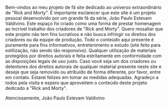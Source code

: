 Bem-vindos ao meu projeto de fã site dedicado ao universo extraordinário de "Rick and Morty".
É importante esclarecer que este site é um projeto pessoal desenvolvido por um grande fã da série, João Paulo Estevam Valdivino. Este espaço foi criado como uma forma de prestar homenagem ao incrível trabalho dos criadores de "Rick and Morty".
Quero ressaltar que este projeto não tem fins lucrativos e não busca infringir os direitos dos criadores ou da equipe de produção. Todo o conteúdo aqui presente é puramente para fins informativos, entretenimento e estudo (site feito para estilização, não sendo tão responsivo). Qualquer utilização de materiais protegidos por direitos autorais é feita estritamente em conformidade com as disposições legais de uso justo.
Caso você seja um dos criadores ou detentores dos direitos autorais de qualquer material presente neste site e deseje que seja removido ou atribuído de forma diferente, por favor, entre em contato. Estarei felizes em tomar as medidas adequadas.
Agradeço a todos pela visita e espero que aproveitem o conteúdo deste projeto dedicado a "Rick and Morty".

Atenciosamente,
João Paulo Estevam Valdivino
